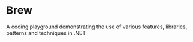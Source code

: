 # Brew

A coding playground demonstrating the use of various features, libraries, patterns and techniques in .NET
